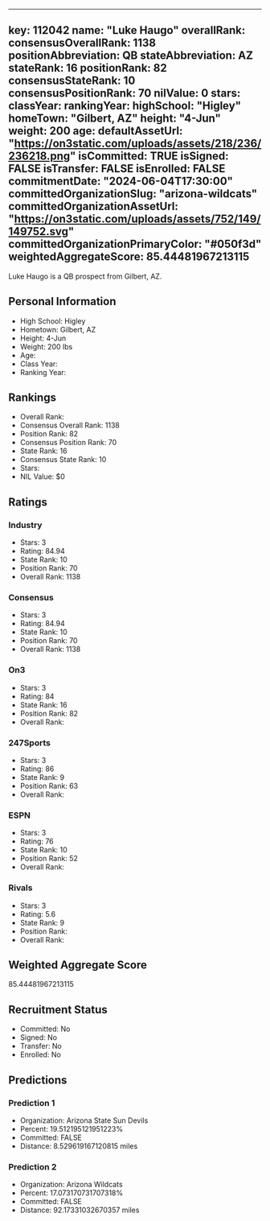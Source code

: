 ---
  key: 112042
  name: "Luke Haugo"
  overallRank: 
  consensusOverallRank: 1138
  positionAbbreviation: QB
  stateAbbreviation: AZ
  stateRank: 16
  positionRank: 82
  consensusStateRank: 10
  consensusPositionRank: 70
  nilValue: 0
  stars: 
  classYear: 
  rankingYear: 
  highSchool: "Higley"
  homeTown: "Gilbert, AZ"
  height: "4-Jun"
  weight: 200
  age: 
  defaultAssetUrl: "https://on3static.com/uploads/assets/218/236/236218.png"
  isCommitted: TRUE
  isSigned: FALSE
  isTransfer: FALSE
  isEnrolled: FALSE
  commitmentDate: "2024-06-04T17:30:00"
  committedOrganizationSlug: "arizona-wildcats"
  committedOrganizationAssetUrl: "https://on3static.com/uploads/assets/752/149/149752.svg"
  committedOrganizationPrimaryColor: "#050f3d"
  weightedAggregateScore: 85.44481967213115
  ---
  
  Luke Haugo is a QB prospect from Gilbert, AZ.
  
  ## Personal Information
  - High School: Higley
  - Hometown: Gilbert, AZ
  - Height: 4-Jun
  - Weight: 200 lbs
  - Age: 
  - Class Year: 
  - Ranking Year: 
  
  ## Rankings
  - Overall Rank: 
  - Consensus Overall Rank: 1138
  - Position Rank: 82
  - Consensus Position Rank: 70
  - State Rank: 16
  - Consensus State Rank: 10
  - Stars: 
  - NIL Value: $0
  
  ## Ratings
  
  ### Industry
  - Stars: 3
  - Rating: 84.94
  - State Rank: 10
  - Position Rank: 70
  - Overall Rank: 1138
  
  ### Consensus
  - Stars: 3
  - Rating: 84.94
  - State Rank: 10
  - Position Rank: 70
  - Overall Rank: 1138
  
  ### On3
  - Stars: 3
  - Rating: 84
  - State Rank: 16
  - Position Rank: 82
  - Overall Rank: 
  
  ### 247Sports
  - Stars: 3
  - Rating: 86
  - State Rank: 9
  - Position Rank: 63
  - Overall Rank: 
  
  ### ESPN
  - Stars: 3
  - Rating: 76
  - State Rank: 10
  - Position Rank: 52
  - Overall Rank: 
  
  ### Rivals
  - Stars: 3
  - Rating: 5.6
  - State Rank: 9
  - Position Rank: 
  - Overall Rank: 
  
  ## Weighted Aggregate Score
  85.44481967213115
  
  ## Recruitment Status
  - Committed: No
  - Signed: No
  - Transfer: No
  - Enrolled: No
  
  
  
  ## Predictions
  
  ### Prediction 1
  - Organization: Arizona State Sun Devils
  - Percent: 19.512195121951223%
  - Committed: FALSE
  - Distance: 8.529619167120815 miles
  
  ### Prediction 2
  - Organization: Arizona Wildcats
  - Percent: 17.073170731707318%
  - Committed: FALSE
  - Distance: 92.17331032670357 miles
  